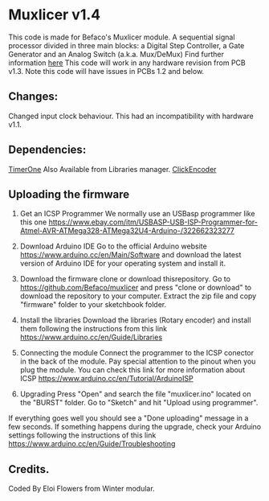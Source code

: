 # Muxlicer v1.4

This code is made for Befaco's Muxlicer module. A sequential signal processor divided in three main blocks: a Digital Step Controller, a Gate Generator and an Analog Switch (a.k.a. Mux/DeMux)
Find further information [here](https://www.befaco.org/muxlicer-2/)
This code will work in any hardware revision from PCB v1.3. Note this code will have issues in PCBs 1.2 and below.

## Changes:

Changed input clock behaviour. This had an incompatibility with hardware v1.1. 


## Dependencies:

[TimerOne](http://playground.arduino.cc/Code/Timer1) Also Available from Libraries manager.
[ClickEncoder](https://github.com/0xPIT/encoder/)

## Uploading the firmware

1. Get an ICSP Programmer 
We normally use an USBasp programmer like this one https://www.ebay.com/itm/USBASP-USB-ISP-Programmer-for-Atmel-AVR-ATMega328-ATMega32U4-Arduino-/322662323277

2. Download Arduino IDE
Go to the official Arduino website https://www.arduino.cc/en/Main/Software and download the latest version of Arduino IDE for your operating system and install it.

3. Download the firmware 
clone or download thisrepository. Go to https://github.com/Befaco/muxlicer and press "clone or download" to download the repository to your computer. Extract the zip file and copy "firmware" folder to your sketchbook folder. 

4. Install the libraries
Download the libraries  (Rotary encoder) and install them following the instructions from this link https://www.arduino.cc/en/Guide/Libraries

5. Connecting the module
Connect the programmer to the ICSP conector in the back of the module. Pay special attention to the pinout when you plug the module. You can check this link for more information about ICSP https://www.arduino.cc/en/Tutorial/ArduinoISP

6. Upgrading
Press "Open" and search the file "muxlicer.ino" located on the "BURST" folder. Go to "Sketch" and hit "Upload using programmer".

If everything goes well you should see a "Done uploading" message in a few seconds. If something happens during the upgrade, check your Arduino settings following the instructions of this link https://www.arduino.cc/en/Guide/Troubleshooting

## Credits.

Coded By Eloi Flowers from Winter modular.





